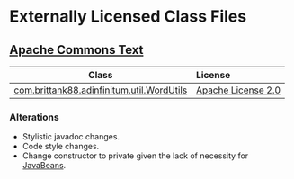 # Externally Licensed Class Files

## [Apache Commons Text](https://github.com/apache/commons-text)

|                                                    Class                                                    | License                                                           |
|:-----------------------------------------------------------------------------------------------------------:|:------------------------------------------------------------------|
 | [com.brittank88.adinfinitum.util.WordUtils](./src/util/java/com/brittank88/adinfinitum/util/WordUtils.java) | [Apache License 2.0](https://www.apache.org/licenses/LICENSE-2.0) |
  
### Alterations

- Stylistic javadoc changes.
- Code style changes.
- Change constructor to private given the lack of necessity for [JavaBeans](https://docs.oracle.com/javase/8/docs/technotes/guides/beans/index.html).
